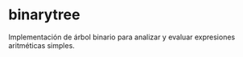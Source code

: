 # binarytree
Implementación de árbol binario para analizar y evaluar expresiones aritméticas simples. 
